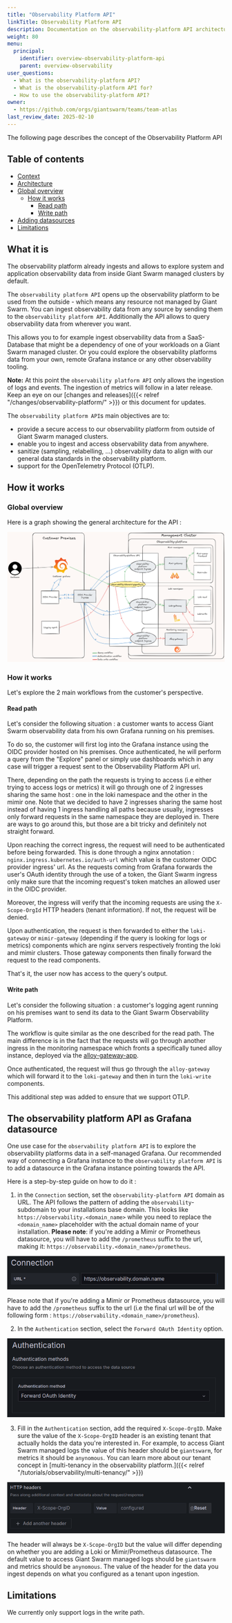 ```yaml
---
title: "Observability Platform API"
linkTitle: Observability Platform API
description: Documentation on the observability-platform API architecture deployed and maintained by Giant Swarm.
weight: 80
menu:
  principal:
    identifier: overview-observability-platform-api
    parent: overview-observability
user_questions:
  - What is the observability-platform API?
  - What is the observability-platform API for?
  - How to use the observability-platform API?
owner:
  - https://github.com/orgs/giantswarm/teams/team-atlas
last_review_date: 2025-02-10
---
```


The following page describes the concept of the Observability Platform API

## Table of contents

* [Context](#context)
* [Architecture](#architecture)
* [Global overview](#global-overview)
  * [How it works](#how-it-works)
    * [Read path](#read-path)
    * [Write path](#write-path)
* [Adding datasources](#adding-datasources)
* [Limitations](#limitations)

## What it is

The observability platform already ingests and allows to explore system and application observability data from inside Giant Swarm managed clusters by default.

The `observability platform API` opens up the observability platform to be used from the outside - which means any resource not managed by Giant Swarm. You can ingest observability data from any source by sending them to the `observability platform API`. Additionally the API allows to query observability data from wherever you want. 

This allows you to for example ingest observability data from a SaaS-Database that might be a dependency of one of your workloads on a Giant Swarm managed cluster. Or you could explore the observability platforms data from your own, remote Grafana instance or any other observability tooling.

**Note:** At this point the `observability platform API` only allows the ingestion of logs and events. The ingestion of metrics will follow in a later release. Keep an eye on our [changes and releases]({{< relref "/changes/observability-platform/" >}}) or this document for updates.

The `observability platform API`s main objectives are to:

* provide a secure access to our observability platform from outside of Giant Swarm managed clusters.
* enable you to ingest and access observability data from anywhere.
* sanitize (sampling, relabelling, ...) observability data to align with our general data standards in the observability platform.
* support for the OpenTelemetry Protocol (OTLP).

## How it works

### Global overview

Here is a graph showing the general architecture for the API :

![api architecture](./observability-platform-api-graph.png)

### How it works

Let's explore the 2 main workflows from the customer's perspective.

#### Read path

Let's consider the following situation : a customer wants to access Giant Swarm observability data from his own Grafana running on his premises.

To do so, the customer will first log into the Grafana instance using the OIDC provider hosted on his premises. Once authenticated, he will perform a query from the "Explore" panel or simply use dashboards which in any case will trigger a request sent to the Observability Platform API url.

There, depending on the path the requests is trying to access (i.e either trying to access logs or metrics) it will go through one of 2 ingresses sharing the same host : one in the loki namespace and the other in the mimir one. Note that we decided to have 2 ingresses sharing the same host instead of having 1 ingress handling all paths because usually, ingresses only forward requests in the same namespace they are deployed in. There are ways to go around this, but those are a bit tricky and definitely not straight forward.

Upon reaching the correct ingress, the request will need to be authenticated before being forwarded. This is done through a nginx annotation : `nginx.ingress.kubernetes.io/auth-url` which value is the customer OIDC provider ingress' url. As the requests coming from Grafana forwards the user's OAuth identity through the use of a token, the Giant Swarm ingress only make sure that the incoming request's token matches an allowed user in the OIDC provider.

Moreover, the ingress will verify that the incoming requests are using the `X-Scope-OrgId` HTTP headers (tenant information). If not, the request will be denied.

Upon authentication, the request is then forwarded to either the `loki-gateway` or `mimir-gateway` (depending if the query is looking for logs or metrics) components which are nginx servers respectively fronting the loki and mimir clusters. Those gateway components then finally forward the request to the read components.

That's it, the user now has access to the query's output.

#### Write path

Let's consider the following situation : a customer's logging agent running on his premises want to send its data to the Giant Swarm Observability Platform.

The workflow is quite similar as the one described for the read path. The main difference is in the fact that the requests will go through another ingress in the monitoring namespace which fronts a specifically tuned alloy instance, deployed via the [alloy-gateway-app](https://github.com/giantswarm/alloy-gateway-app).

Once authenticated, the request will thus go through the `alloy-gateway` which will forward it to the `loki-gateway` and then in turn the `loki-write` components.

This additional step was added to ensure that we support OTLP.

## The observability platform API as Grafana datasource

One use case for the `observability platform API` is to explore the observability platforms data in a self-managed Grafana. Our recommended way of connecting a Grafana instance to the `observability platform API` is to add a datasource in the Grafana instance pointing towards the API.

Here is a step-by-step guide on how to do it :

1. in the `Connection` section, set the `observability-platform API` domain as URL. The API follows the pattern of adding the `observability`-subdomain to your installations base domain. This looks like `https://observability.<domain_name>` while you need to replace the `<domain_name>` placeholder with the actual domain name of your installation. **Please note**: if you're adding a Mimir or Prometheus datasource, you will have to add the `/prometheus` suffix to the url, making it: `https://observability.<domain_name>/prometheus`.

![datasource url](./datasource-url.png)

Please note that if you're adding a Mimir or Prometheus datasource, you will have to add the `/prometheus` suffix to the url (i.e the final url will be of the following form : `https://observability.<domain_name>/prometheus`).

2. In the `Authentication` section, select the `Forward OAuth Identity` option.

![datasource authentication](./datasource-authentication.png)

3. Fill in the `Authentication` section, add the required `X-Scope-OrgID`. Make sure the value of the `X-Scope-OrgID` header is an existing tenant that actually holds the data you're interested in. For example, to access Giant Swarm managed logs the value of this  header should be `giantswarm`, for metrics it should be `anynomous`. You can learn more about our tenant concept in [multi-tenancy in the observability platform.]({{< relref "/tutorials/observability/multi-tenancy/" >}})

![datasource headers](./datasource-headers.png)

The header will always be `X-Scope-OrgID` but the value will differ depending on whether you are adding a Loki or Mimir/Prometheus datasource. The default value to access Giant Swarm managed logs should be `giantswarm` and metrics should be `anynomous`. The value of the header for the data you ingest depends on what you configured as a tenant upon ingestion.

## Limitations

We currently only support logs in the write path.
